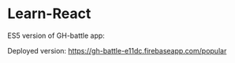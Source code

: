 # Learn-React
ES5 version of GH-battle app:

Deployed version:
https://gh-battle-e11dc.firebaseapp.com/popular
